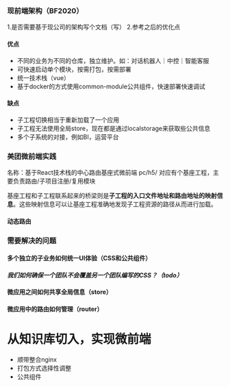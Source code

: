### 现前端架构（BF2020）
1.是否需要基于现公司的架构写个文档（写）
2.参考之后的优化点
#### 优点

- 不同的业务为不同的仓库，独立维护。如：对话机器人｜中控｜智能客服
- 可快速启动单个模块，按需打包，按需部署
- 统一技术栈（vue）
- 基于docker的方式使用common-module公共组件，快速部署快速调试

#### 缺点

- 子工程切换相当于重新加载了一个应用
- 子工程无法使用全局store，现在都是通过localstorage来获取些公共信息
- 多个子系统的对接，例如BI，运营平台


### 美团微前端实践
名称：基于React技术栈的中心路由基座式微前端
pc/h5/ 对应有个基座工程，主要负责路由/子项目注册/复用模块

基座工程和子工程联系起来的桥梁则是**子工程的入口文件地址和路由地址的映射信息**。这些映射信息可以让基座工程准确地发现子工程资源的路径从而进行加载。

#### 动态路由


### 需要解决的问题
#### 多个独立的子业务如何统一UI体验（CSS和公共组件）
#### _我们如何确保一个团队不会覆盖另一个团队编写的CSS？（todo）_
#### 微应用之间如何共享全局信息（store）
#### 微应用中的路由如何管理（router）


# 从知识库切入，实现微前端

- 顺带整合nginx
- 打包方式选择性调整
- 公共组件
